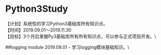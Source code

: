 # Python3Study
【计划】系统性的学习Python3基础库所有知识点。\
【时间】2019.09.01～2019.11.30\
【目标】3个月后掌握Py3基础库所有所有知识点，可以参与正式项目开发。\

##logging module
2019.09.01 - 学习logging模块基础知识。\



